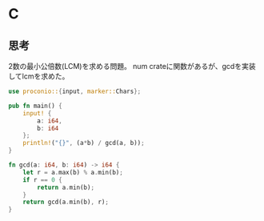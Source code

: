 # C
## 思考
2数の最小公倍数(LCM)を求める問題。
num crateに関数があるが、gcdを実装してlcmを求めた。
```rust
use proconio::{input, marker::Chars};

pub fn main() {
    input! {
        a: i64,
        b: i64
    };
    println!("{}", (a*b) / gcd(a, b));
}

fn gcd(a: i64, b: i64) -> i64 {
    let r = a.max(b) % a.min(b);
    if r == 0 {
        return a.min(b);
    }
    return gcd(a.min(b), r);
}
```